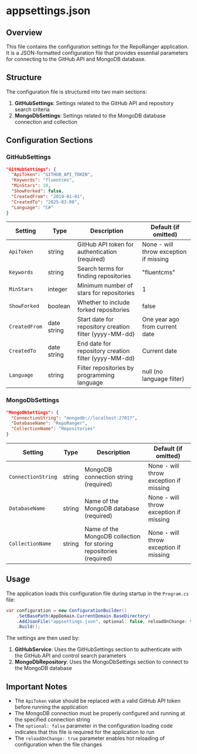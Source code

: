 # appsettings.json

## Overview

This file contains the configuration settings for the RepoRanger application. It is a JSON-formatted configuration file that provides essential parameters for connecting to the GitHub API and MongoDB database.

## Structure

The configuration file is structured into two main sections:

1. **GitHubSettings**: Settings related to the GitHub API and repository search criteria
2. **MongoDbSettings**: Settings related to the MongoDB database connection and collection

## Configuration Sections

### GitHubSettings

```json
"GitHubSettings": {
  "ApiToken": "GITHUB_API_TOKEN",
  "Keywords": "fluentcms",
  "MinStars": 10,
  "ShowForked": false,
  "CreatedFrom": "2019-01-01",
  "CreatedTo": "2025-03-08",
  "Language": "C#"
}
```

| Setting | Type | Description | Default (if omitted) |
|---------|------|-------------|----------------------|
| `ApiToken` | string | GitHub API token for authentication (required) | None - will throw exception if missing |
| `Keywords` | string | Search terms for finding repositories | "fluentcms" |
| `MinStars` | integer | Minimum number of stars for repositories | 1 |
| `ShowForked` | boolean | Whether to include forked repositories | false |
| `CreatedFrom` | date string | Start date for repository creation filter (yyyy-MM-dd) | One year ago from current date |
| `CreatedTo` | date string | End date for repository creation filter (yyyy-MM-dd) | Current date |
| `Language` | string | Filter repositories by programming language | null (no language filter) |

### MongoDbSettings

```json
"MongoDbSettings": {
  "ConnectionString": "mongodb://localhost:27017",
  "DatabaseName": "RepoRanger",
  "CollectionName": "Repositories"
}
```

| Setting | Type | Description | Default (if omitted) |
|---------|------|-------------|----------------------|
| `ConnectionString` | string | MongoDB connection string (required) | None - will throw exception if missing |
| `DatabaseName` | string | Name of the MongoDB database (required) | None - will throw exception if missing |
| `CollectionName` | string | Name of the MongoDB collection for storing repositories (required) | None - will throw exception if missing |

## Usage

The application loads this configuration file during startup in the `Program.cs` file:

```csharp
var configuration = new ConfigurationBuilder()
    .SetBasePath(AppDomain.CurrentDomain.BaseDirectory)
    .AddJsonFile("appsettings.json", optional: false, reloadOnChange: true)
    .Build();
```

The settings are then used by:

1. **GitHubService**: Uses the GitHubSettings section to authenticate with the GitHub API and control search parameters
2. **MongoDbRepository**: Uses the MongoDbSettings section to connect to the MongoDB database

## Important Notes

- The `ApiToken` value should be replaced with a valid GitHub API token before running the application
- The MongoDB connection must be properly configured and running at the specified connection string
- The `optional: false` parameter in the configuration loading code indicates that this file is required for the application to run
- The `reloadOnChange: true` parameter enables hot reloading of configuration when the file changes
